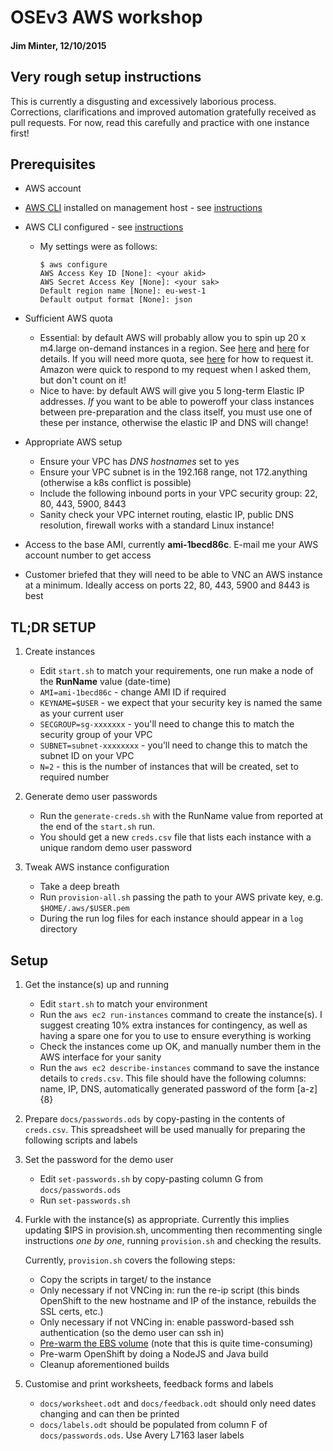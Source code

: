 # OSEv3 AWS workshop

#### Jim Minter, 12/10/2015

## Very rough setup instructions

This is currently a disgusting and excessively laborious process.  Corrections,
clarifications and improved automation gratefully received as pull requests.
For now, read this carefully and practice with one instance first!

## Prerequisites

* AWS account

* [AWS CLI](https://aws.amazon.com/cli/) installed on management host - see
  [instructions](http://docs.aws.amazon.com/cli/latest/userguide/installing.html)

* AWS CLI configured - see [instructions](http://docs.aws.amazon.com/cli/latest/userguide/cli-chap-getting-started.html)

  * My settings were as follows:

    ```
    $ aws configure
    AWS Access Key ID [None]: <your akid>
    AWS Secret Access Key [None]: <your sak>
    Default region name [None]: eu-west-1
    Default output format [None]: json
    ```

* Sufficient AWS quota

  * Essential: by default AWS will probably allow you to spin up 20 x m4.large
    on-demand instances in a region.  See [here](http://docs.aws.amazon.com/general/latest/gr/aws_service_limits.html#limits_ec2)
    and [here](http://aws.amazon.com/ec2/faqs/#How_many_instances_can_I_run_in_Amazon_EC2)
    for details.  If you will need more quota, see [here](http://docs.aws.amazon.com/general/latest/gr/aws_service_limits.html)
    for how to request it.  Amazon were quick to respond to my request when I
    asked them, but don't count on it!
  * Nice to have: by default AWS will give you 5 long-term Elastic IP addresses.
    *If* you want to be able to poweroff your class instances between
    pre-preparation and the class itself, you must use one of these per
    instance, otherwise the elastic IP and DNS will change!

* Appropriate AWS setup

  * Ensure your VPC has *DNS hostnames* set to yes
  * Ensure your VPC subnet is in the 192.168 range, not 172.anything (otherwise
    a k8s conflict is possible)
  * Include the following inbound ports in your VPC security group: 22, 80, 443,
    5900, 8443
  * Sanity check your VPC internet routing, elastic IP, public DNS resolution,
    firewall works with a standard Linux instance!

* Access to the base AMI, currently **ami-1becd86c**.  E-mail me your
  AWS account number to get access

* Customer briefed that they will need to be able to VNC an AWS instance at a
  minimum.  Ideally access on ports 22, 80, 443, 5900 and 8443 is best

## TL;DR SETUP

1. Create instances
   
   * Edit `start.sh` to match your requirements, one run make a node of the **RunName** value (date-time)
   * `AMI=ami-1becd86c` - change AMI ID if required
   * `KEYNAME=$USER` - we expect that your security key is named the same as your current user
   * `SECGROUP=sg-xxxxxxx` - you'll need to change this to match the security group of your VPC
   * `SUBNET=subnet-xxxxxxxx` - you'll need to change this to match the subnet ID on your VPC 
   * `N=2` - this is the number of instances that will be created, set to required number

1. Generate demo user passwords

   * Run the `generate-creds.sh` with the RunName value from reported at the end of the `start.sh` run. 
   * You should get a new `creds.csv` file that lists each instance with a unique random demo user password

1. Tweak AWS instance configuration

   * Take a deep breath
   * Run `provision-all.sh` passing the path to your AWS private key, e.g. `$HOME/.aws/$USER.pem`
   * During the run log files for each instance should appear in a `log` directory


## Setup

1. Get the instance(s) up and running

   * Edit `start.sh` to match your environment
   * Run the `aws ec2 run-instances` command to create the instance(s).  I
     suggest creating 10% extra instances for contingency, as well as having a
     spare one for you to use to ensure everything is working
   * Check the instances come up OK, and manually number them in the AWS
     interface for your sanity
   * Run the `aws ec2 describe-instances` command to save the instance details
     to `creds.csv`.  This file should have the following columns: name, IP,
     DNS, automatically generated password of the form [a-z]{8}

1. Prepare `docs/passwords.ods` by copy-pasting in the contents of `creds.csv`.
   This spreadsheet will be used manually for preparing the following scripts
   and labels

1. Set the password for the demo user

   * Edit `set-passwords.sh` by copy-pasting column G from `docs/passwords.ods`
   * Run `set-passwords.sh`

1. Furkle with the instance(s) as appropriate.  Currently this implies updating
   $IPS in provision.sh, uncommenting then recommenting single instructions *one
   by one*, running `provision.sh` and checking the results.

   Currently, `provision.sh` covers the following steps:

   * Copy the scripts in target/ to the instance
   * Only necessary if not VNCing in: run the re-ip script (this binds OpenShift
     to the new hostname and IP of the instance, rebuilds the SSL certs, etc.)
   * Only necessary if not VNCing in: enable password-based ssh authentication
     (so the demo user can ssh in)
   * [Pre-warm the EBS volume](http://docs.aws.amazon.com/AWSEC2/latest/UserGuide/ebs-prewarm.html)
     (note that this is quite time-consuming)
   * Pre-warm OpenShift by doing a NodeJS and Java build
   * Cleanup aforementioned builds

1. Customise and print worksheets, feedback forms and labels

   * `docs/worksheet.odt` and `docs/feedback.odt` should only need dates
     changing and can then be printed
   * `docs/labels.odt` should be populated from column F of
     `docs/passwords.ods`.  Use Avery L7163 laser labels

